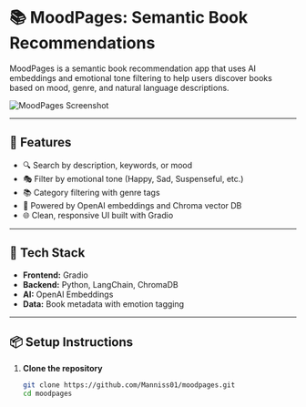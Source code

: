 # 📚 MoodPages: Semantic Book Recommendations

MoodPages is a semantic book recommendation app that uses AI embeddings and emotional tone filtering to help users discover books based on mood, genre, and natural language descriptions.

![MoodPages Screenshot](https://your-image-link-if-available)

---

## 🚀 Features

- 🔍 Search by description, keywords, or mood
- 🎭 Filter by emotional tone (Happy, Sad, Suspenseful, etc.)
- 📚 Category filtering with genre tags
- 🧠 Powered by OpenAI embeddings and Chroma vector DB
- 🌐 Clean, responsive UI built with Gradio

---

## 🧠 Tech Stack

- **Frontend:** Gradio
- **Backend:** Python, LangChain, ChromaDB
- **AI:** OpenAI Embeddings
- **Data:** Book metadata with emotion tagging

---

## 📦 Setup Instructions

1. **Clone the repository**

   ```bash
   git clone https://github.com/Manniss01/moodpages.git
   cd moodpages
